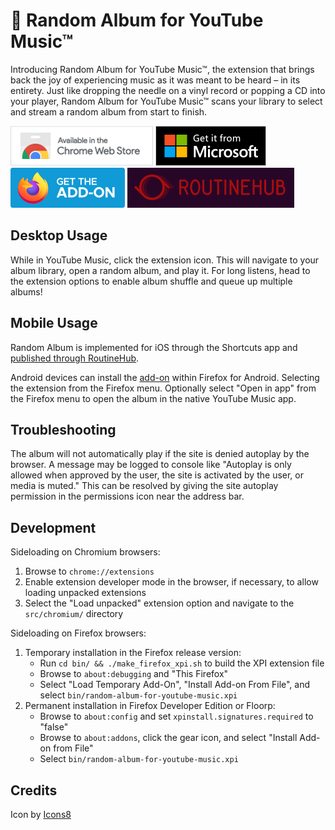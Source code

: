 # 🎲 Random Album for YouTube Music™
Introducing Random Album for YouTube Music™, the extension that brings back the joy of experiencing music as it was meant to be heard – in its entirety. Just like dropping the needle on a vinyl record or popping a CD into your player, Random Album for YouTube Music™ scans your library to select and stream a random album from start to finish.

[![name](res/Chrome.png)](https://chromewebstore.google.com/detail/random-album-for-youtube/obkkkldnmaoahhpkhomdmdpjldcpihph)
[![name](res/Edge.png)](https://microsoftedge.microsoft.com/addons/detail/afmlimmhgjaemnkjjaomlogigfiodncd)
[![name](res/Firefox.png)](https://addons.mozilla.org/en-US/firefox/addon/random-album-for-youtube-music/)
[![name](res/RoutineHub.png)](https://routinehub.co/shortcut/18928/)

## Desktop Usage

While in YouTube Music, click the extension icon. This will navigate to your album library, open a random album, and play it. For long listens, head to the extension options to enable album shuffle and queue up multiple albums!

## Mobile Usage
Random Album is implemented for iOS through the Shortcuts app and [published through RoutineHub](https://routinehub.co/shortcut/18928/).

Android devices can install the [add-on](https://addons.mozilla.org/en-US/firefox/addon/random-album-for-youtube-music/) within Firefox for Android. Selecting the extension from the Firefox menu. Optionally select "Open in app" from the Firefox menu to open the album in the native YouTube Music app.

## Troubleshooting
The album will not automatically play if the site is denied autoplay by the browser. A message may be logged to console like "Autoplay is only allowed when approved by the user, the site is activated by the user, or media is muted." This can be resolved by giving the site autoplay permission in the permissions icon near the address bar.

## Development

Sideloading on Chromium browsers:

 1. Browse to `chrome://extensions`
 2. Enable extension developer mode in the browser, if necessary, to allow loading unpacked extensions
 3. Select the "Load unpacked" extension option and navigate to the `src/chromium/` directory

Sideloading on Firefox browsers:

1. Temporary installation in the Firefox release version:
   * Run `cd bin/ && ./make_firefox_xpi.sh` to build the XPI extension file
   * Browse to `about:debugging` and "This Firefox"
   * Select "Load Temporary Add-On", "Install Add-on From File", and select `bin/random-album-for-youtube-music.xpi`
2. Permanent installation in Firefox Developer Edition or Floorp:
   * Browse to `about:config` and set `xpinstall.signatures.required` to "false"
   * Browse to `about:addons`, click the gear icon, and select "Install Add-on from File"
   * Select `bin/random-album-for-youtube-music.xpi`

## Credits
Icon by [Icons8](https://icons8.com/)
